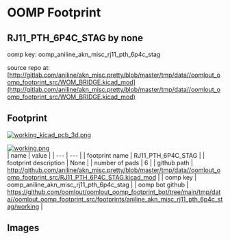 # OOMP Footprint  
## RJ11_PTH_6P4C_STAG  by none  
  
oomp key: oomp_aniline_akn_misc_rj11_pth_6p4c_stag  
  
source repo at: [http://gitlab.com/aniline/akn_misc.pretty/blob/master/tmp/data//oomlout_oomp_footprint_src/WOM_BRIDGE.kicad_mod](http://gitlab.com/aniline/akn_misc.pretty/blob/master/tmp/data//oomlout_oomp_footprint_src/WOM_BRIDGE.kicad_mod)  
## Footprint  
  
[![working_kicad_pcb_3d.png](working_kicad_pcb_3d_600.png)](working_kicad_pcb_3d.png)  
  
[![working.png](working_600.png)](working.png)  
| name | value | 
| --- | --- | 
| footprint name | RJ11_PTH_6P4C_STAG | 
| footprint description | None | 
| number of pads | 6 | 
| github path | http://github.com/aniline/akn_misc.pretty/blob/master/tmp/data//oomlout_oomp_footprint_src/RJ11_PTH_6P4C_STAG.kicad_mod | 
| oomp key | oomp_aniline_akn_misc_rj11_pth_6p4c_stag | 
| oomp bot github | https://github.com/oomlout/oomlout_oomp_footprint_bot/tree/main/tmp/data//oomlout_oomp_footprint_src/footprints/aniline_akn_misc_rj11_pth_6p4c_stag/working | 
## Images  
